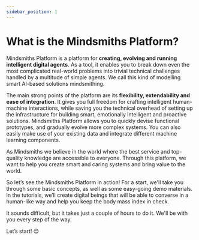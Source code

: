 ```yaml
---
sidebar_position: 1
---
```


# What is the Mindsmiths Platform?

Mindsmiths Platform is a platform for **creating, evolving and running intelligent digital agents**.
As a tool, it enables you to break down even the most complicated real-world problems into trivial technical challenges handled by a multitude of simple agents.
We call this kind of modelling smart AI-based solutions mindsmithing.

The main strong points of the platform are its **flexibility, extendability and ease of integration**. 
It gives you full freedom for crafting intelligent human-machine interactions, while saving you the technical overhead of setting up the infrastructure for building smart, emotionally intelligent and proactive solutions.
Mindsmiths Platform allows you to quickly devise functional prototypes, and gradually evolve more complex systems. You can also easily make use of your existing data and integrate different machine learning components. 

As Mindsmiths we believe in the world where the best service and top-quality knowledge are accessible to everyone. 
Through this platform, we want to help you create smart and caring systems and bring value to the world. 

So let’s see the Mindsmiths Platform in action! For a start, we'll take you through some basic concepts, as well as some easy-going demo materials.
In the tutorials, we’ll create digital beings that will be able to converse in a human-like way and help you keep the body mass index in check.

It sounds difficult, but it takes just a couple of hours to do it. We'll be with you every step of the way. 


Let’s start! 😊